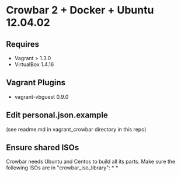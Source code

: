 Crowbar 2 + Docker + Ubuntu 12.04.02
====================================

Requires
--------

* Vagrant > 1.3.0
* VirtualBox 1.4.16

Vagrant Plugins
---------------

* vagrant-vbguest 0.9.0

Edit personal.json.example
--------------------------
(see readme.md in vagrant_crowbar directory in this repo)

Ensure shared ISOs
------------------
Crowbar needs Ubuntu and Centos to build all its parts.  Make sure the following ISOs are
in "crowbar_iso_library":
* 
* 
